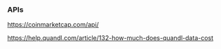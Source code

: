 ### APIs

https://coinmarketcap.com/api/

https://help.quandl.com/article/132-how-much-does-quandl-data-cost
